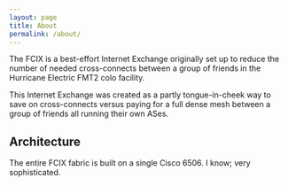 ```yaml
---
layout: page
title: About
permalink: /about/
---
```


The FCIX is a best-effort Internet Exchange originally set up to reduce the number of needed cross-connects between a group of friends in the Hurricane Electric FMT2 colo facility.

This Internet Exchange was created as a partly tongue-in-cheek way to save on cross-connects versus paying for a full dense mesh between a group of friends all running their own ASes.

## Architecture

The entire FCIX fabric is built on a single Cisco 6506. I know; very sophisticated. 
